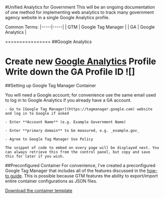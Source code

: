 #Unified Analytics for Government
This will be an ongoing documentation of one method for implementing web analytics to track many government agency website in a single Google Analytics profile.

Common Terms:
|-----|-----|
| GTM | Google Tag Manager |
| GA | Google Analytics |

================
##Google Analytics

Create new [Google Analytics](https://www.google.com/analytics) **Profile**
Write down the GA Profile ID
![]
================

##Setting up Google Tag Manager Container

You will need a Google account; for convenience use the same email used to log in to Google Analytics if you already have a GA account.

    - Go to [Google Tag Manager](https://tagmanager.google.com) website and log in to Google if asked

    - Enter **Account Name** (e.g. Example Government Name)

    - Enter **primary domain** to be measured, e.g. _example.gov_

    - Agree to Google Tag Manager Use Policy

	The snippet of code to embed on every page will be displayed next. You can always retrieve this from the control panel, but copy and save this for later if you wish.

##Preconfigured Container
For convenience, I've created a preconfigured Google Tag Manager that includes all of the features discussed in the [how-to guide](README.md).
This is possible because GTM features the ability to export/import entire container configurations as JSON files.

[Download the container template](assets/example-container.json)

